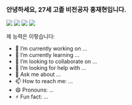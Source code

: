 ### 안녕하세요, 27세 고졸 비전공자 홍재현입니다.
<img src="https://img.shields.io/badge/-Java-1E8CBE?style=flat&logo=Java"/>
<img src="https://img.shields.io/badge/-Spring-6DB33F?style=flat&logo=Spring"/>
<img src="https://img.shields.io/badge/-Spring-6DB33F?style=flat&logo=SpringBoot"/>
<img src="https://img.shields.io/badge/-Javascript-FF7800?style=flat&logo=Javascript"/>

제 능력은 이렇습니다:

- 🔭 I’m currently working on ...
- 🌱 I’m currently learning ...
- 👯 I’m looking to collaborate on ...
- 🤔 I’m looking for help with ...
- 💬 Ask me about ...
- 📫 How to reach me: ...
- 😄 Pronouns: ...
- ⚡ Fun fact: ...
